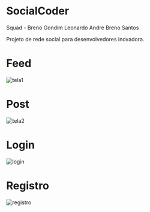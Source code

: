 # SocialCoder
Squad - Breno Gondim
        Leonardo Andre
        Breno Santos
        
        
Projeto de rede social para desenvolvedores inovadora.





# Feed


![tela1](https://user-images.githubusercontent.com/79233064/194381245-cebefd11-f546-4bfa-b732-2cd00858a3b4.jpeg)



# Post


![tela2](https://user-images.githubusercontent.com/79233064/194381303-06966b7d-d6a6-4d6e-acb1-b8a930e78461.jpeg)


# Login


![login](https://user-images.githubusercontent.com/79233064/194381852-6c0c9050-8d26-43e6-93fc-e17536e2d946.jpg)


# Registro


![registro](https://user-images.githubusercontent.com/79233064/194382046-b1d08468-924e-4e6b-bc7f-3adc6a99ee04.jpg)


